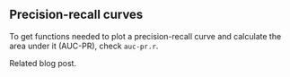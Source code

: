 ## Precision-recall curves

To get functions needed to plot a precision-recall curve and calculate the area under it (AUC-PR), check `auc-pr.r`.

Related blog post.
